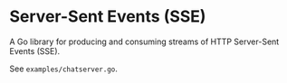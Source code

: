Server-Sent Events (SSE)
========================

A Go library for producing and consuming streams of HTTP Server-Sent Events (SSE).

See `examples/chatserver.go`.
